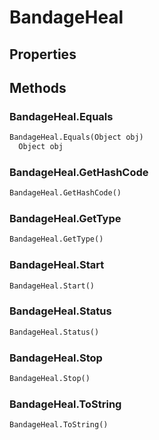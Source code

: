 # BandageHeal    

## Properties  
 
## Methods  
### BandageHeal.Equals
``` python
BandageHeal.Equals(Object obj)
  Object obj 
```
### BandageHeal.GetHashCode
``` python
BandageHeal.GetHashCode()

```
### BandageHeal.GetType
``` python
BandageHeal.GetType()

```
### BandageHeal.Start
``` python
BandageHeal.Start()

```
### BandageHeal.Status
``` python
BandageHeal.Status()

```
### BandageHeal.Stop
``` python
BandageHeal.Stop()

```
### BandageHeal.ToString
``` python
BandageHeal.ToString()

```